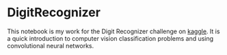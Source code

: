 # DigitRecognizer

This notebook is my work for the Digit Recognizer challenge on <a href="https://www.kaggle.com/c/digit-recognizer/leaderboard">kaggle</a>. It is a quick introduction to computer vision classification problems and using convolutional neural networks.
